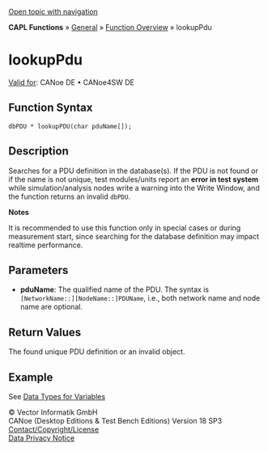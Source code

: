 [Open topic with navigation](../../../../../CANoeDEFamily.htm#Topics/CAPLFunctions/Other/Functions/CAPLfunctionlookupPdu.md)

**CAPL Functions** » [General](../CAPLGeneralStartPage.md) » [Function Overview](../CAPLfunctionsGeneralOverview.md) » lookupPdu

# lookupPdu

[Valid for](../../../Shared/FeatureAvailability.md): CANoe DE • CANoe4SW DE

## Function Syntax

```plaintext
dbPDU * lookupPDU(char pduName[]);
```

## Description

Searches for a PDU definition in the database(s). If the PDU is not found or if the name is not unique, test modules/units report an **error in test system** while simulation/analysis nodes write a warning into the Write Window, and the function returns an invalid `dbPDU`.

**Notes**

It is recommended to use this function only in special cases or during measurement start, since searching for the database definition may impact realtime performance.

## Parameters

- **pduName**: The qualified name of the PDU. The syntax is `[NetworkName::][NodeName::]PDUName`, i.e., both network name and node name are optional.

## Return Values

The found unique PDU definition or an invalid object.

## Example

See [Data Types for Variables](../../../Shared/CAPL/General/DataTypesForVariables.md#Database)

© Vector Informatik GmbH  
CANoe (Desktop Editions & Test Bench Editions) Version 18 SP3  
[Contact/Copyright/License](../../../Shared/ContactCopyrightLicense.md)  
[Data Privacy Notice](https://www.vector.com/int/en/company/get-info/privacy-policy/)
